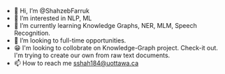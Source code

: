 - 👋 Hi, I’m @ShahzebFarruk
- 👀 I’m interested in NLP, ML
- 🌱 I’m currently learning Knowledge Graphs, NER, MLM, Speech Recognition.
- 💞️ I’m looking to full-time opportunities.
- 😁 I'm looking to collobrate on Knowledge-Graph project. Check-it out. I'm trying to create our own from raw text documents.
- 📫 How to reach me sshah184@uottawa.ca

<!---
ShahzebFarruk/ShahzebFarruk is a ✨ special ✨ repository because its `README.md` (this file) appears on your GitHub profile.
You can click the Preview link to take a look at your changes.
--->
